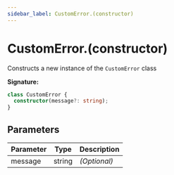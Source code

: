```yaml
---
sidebar_label: CustomError.(constructor)
---
```


# CustomError.(constructor)

Constructs a new instance of the `CustomError` class

**Signature:**

```typescript
class CustomError {
  constructor(message?: string);
}
```

## Parameters

| Parameter | Type   | Description       |
| --------- | ------ | ----------------- |
| message   | string | <i>(Optional)</i> |
